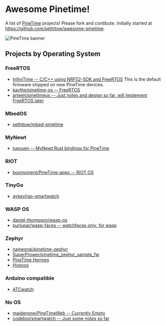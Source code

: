 # Awesome Pinetime!

A list of [PineTime](https://www.pine64.org/pinetime/) projects! Please fork and contibute. Initially started at https://github.com/sethitow/awesome-pinetime.

![PineTime banner](media/PineTime_leaflet.jpg)

## Projects by Operating System

### FreeRTOS
- [InfiniTime -- C/C++ using NRF52-SDK and FreeRTOS](https://github.com/JF002/InfiniTime) This is the default firmware shipped on new PineTime devices.
- [kaythe/pinetime-os -- FreeRTOS](https://github.com/kaythe/pinetime-os)
- [arteeh/pinetimeos -- Just notes and design so far, will implement FreeRTOS later](https://gitlab.com/arteeh/pinetimeos)

### MbedOS
- [sethitow/mbed-pinetime](https://github.com/sethitow/mbed-pinetime)

### MyNewt
- [lupyuen -- MyNewt Rust bindings for PineTime](https://github.com/lupyuen/stm32bluepill-mynewt-sensor/tree/pinetime)

### RIOT
- [bosmoment/PineTime-apps -- RIOT OS](https://github.com/bosmoment/PineTime-apps)

### TinyGo
- [aykevl/go-smartwatch](https://github.com/aykevl/go-smartwatch/blob/master/smartwatch_pinetime-devkit0.go)

### WASP OS
- [daniel-thompson/wasp-os](https://github.com/daniel-thompson/wasp-os)
- [purlupar/wasp-faces -- watchfaces only, for wasp](https://gitlab.com/purlupar/wasp-faces)

### Zephyr
- [najnesnaj/pinetime-zephyr](https://github.com/najnesnaj/pinetime-zephyr)
- [SuperPrower/pinetime_zephyr_sample_fw](https://github.com/SuperPrower/pinetime_zephyr_sample_fw)
- [PineTime Hermes](https://github.com/Dejvino/pinetime-hermes-firmware)
- [Hypnos](https://github.com/endian-albin/pinetime-hypnos)

### Arduino compatible
- [ATCwatch](https://github.com/atc1441/ATCwatch)

### No OS
- [maidenone/PineTimeWeb -- Currently Empty](https://github.com/maidenone/PineTimeWeb)
- [codebot/smartwatch -- Just some notes so far](https://github.com/codebot/smartwatch)
